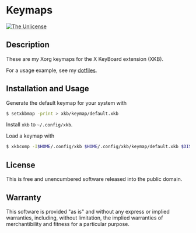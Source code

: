 # Keymaps

[![The Unlicense](https://img.shields.io/badge/license-The_Unlicense-red.svg)](./LICENSE.txt)

## Description

These are my Xorg keymaps for the X KeyBoard extension (XKB).

For a usage example, see my [dotfiles].

[dotfiles]: https://github.com/rxrc/dotfiles

## Installation and Usage

Generate the default keymap for your system with

```bash
$ setxkbmap -print > xkb/keymap/default.xkb
```

Install `xkb` to `~/.config/xkb`.

Load a keymap with

```bash
$ xkbcomp -I$HOME/.config/xkb $HOME/.config/xkb/keymap/default.xkb $DISPLAY
```

## License

This is free and unencumbered software released into the public domain.

## Warranty

This software is provided "as is" and without any express or
implied warranties, including, without limitation, the implied
warranties of merchantibility and fitness for a particular
purpose.
